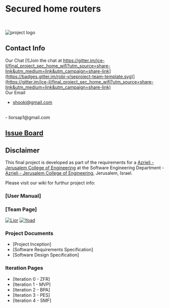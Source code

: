 # Secured home routers
<br />


![project logo](https://www.dropbox.com/s/bviuc7g39vrw10x/temp_logo.png)


## Contact Info
Our Chat
[![Join the chat at https://gitter.im/jce-il/final_project_sec_home_wifi?utm_source=share-link&utm_medium=link&utm_campaign=share-link](https://badges.gitter.im/robi-y/seproject-team-template.svg)](https://gitter.im/jce-il/final_project_sec_home_wifi?utm_source=share-link&utm_medium=link&utm_campaign=share-link)
<br />
Our Email
- shooki@gmail.com
<br />
- liorsap1@gmail.com


## [Issue Board](https://github.com/sh00ki/JCE-Project/issues)

## Disclaimer
This final project is developed as part of the requirements for a [Azrieli - Jerusalem College of Engineering](https://github.com/jce-il/se-class/wiki) at the Software Engineering Department - [Azrieli - Jerusalem College of Engineering](http://www.jce.ac.il/), Jerusalem, Israel.

Please visit our wiki for furthur project info: 

### [User Manual]

### [Team Page]
[![Lior](https://avatars3.githubusercontent.com/u/17621187?v=3&s=80)](https://github.com/liorsap1)
[![Yoad](https://avatars3.githubusercontent.com/u/17547266?v=3&s=80)](https://github.com/sh00ki)

### Project Documents
- [Project Inception]
- [Software Requirements Specification]
- [Software Design Specification]

### Iteration Pages
- [Iteration 0 - ZFR]
- [Iteration 1 - MVP]
- [Iteration 2 - BPA]
- [Iteration 3 - PES]
- [Iteration 4 - SMF]



